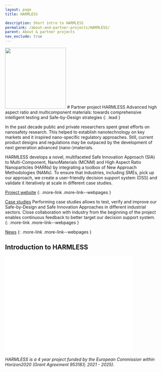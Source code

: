 ```yaml
---
layout: page
title: HARMLESS

description: Short intro to HARMLESS
permalink: /about-and-partner-projects/HARMLESS/
parent: About & partner projects
nav_exclude: true
---
```

<img src="{{ site.baseurl }}/images/logos/HARMLESS_Logo.png" width="200" class="image--right" />
#  Partner project HARMLESS
Advanced high aspect ratio and multicomponent materials: towards comprehensive intelligent testing and Safe-by-Design strategies
{: .lead }

In the past decade public and private researchers spent great efforts on nanosafety research. This helped to establish nanotechnology on key markets and it inspired nano-specific regulatory approaches. Still, current product designs and regulations may be outpaced by the development of next generation advanced (nano-)materials.

HARMLESS develops a novel, multifaceted Safe Innovation Approach (SIA) to Multi-Component, NanoMaterials (MCNM) and High Aspect Ratio Nanoparticles (HARNs) by integrating a toolbox of New Approach Methodologies (NAMs). To ensure that industries, including SMEs, pick up our approach, we create a user-friendly decision support system (DSS) and validate it iteratively at scale in different case studies.

[Project website](https://www.harmless-project.eu/)
{: .more-link .more-link--webpages }

[Case studies](https://www.harmless-project.eu/case-studies/)
Performing case studies allows to test, verify and improve our Safe-by-Design and Safe Innovation Approaches in different industrial sectors. Close collaboration with industry from the beginning of the project enables continuous feedback to better target our decision support system.
{: .more-link .more-link--webpages }

[News](https://www.harmless-project.eu/news-media/)
{: .more-link .more-link--webpages }

## Introduction to HARMLESS
<iframe width="420" height="315" src="//www.youtube.com/embed/uNYCCgrJXZ8" frameborder="0" allowfullscreen="allowfullscreen">&nbsp;</iframe>


_HARMLESS is a 4 year project funded by the European Commission within Horizon2020 (Grant Agreement 953183; 2021 - 2025)._
